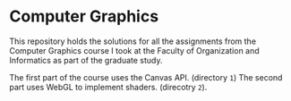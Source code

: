 # Computer Graphics

This repository holds the solutions for all the assignments from the Computer Graphics course I took at the Faculty of Organization and Informatics as part of the graduate study.

The first part of the course uses the Canvas API. (directory `1`)
The second part uses WebGL to implement shaders. (direcotry `2`).
